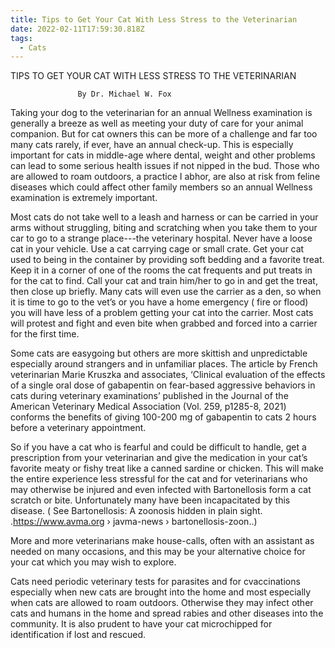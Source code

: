 ```yaml
---
title: Tips to Get Your Cat With Less Stress to the Veterinarian
date: 2022-02-11T17:59:30.818Z
tags:
  - Cats
---
```

TIPS TO GET YOUR CAT WITH LESS STRESS TO THE VETERINARIAN


                   By Dr. Michael W. Fox 

Taking your dog to the veterinarian for an annual Wellness examination is generally a breeze as well as meeting your duty of care for your animal companion. But for cat owners this can be more of a challenge and far too many cats rarely, if ever, have an annual check-up. This is especially important for cats in middle-age where dental, weight and other problems can lead to some serious health issues if not nipped in the bud. Those who are allowed to roam outdoors, a practice I abhor, are also at risk from feline diseases which could affect other family members so an annual Wellness examination is extremely important.


Most cats do not take well to a leash and harness or can be carried in your arms without struggling, biting and scratching when you take them to your car to go to a strange place---the veterinary hospital. Never have a loose cat in your vehicle. Use a cat carrying cage or small crate. Get your cat used to being in the container by providing soft bedding and a favorite treat. Keep it in a corner of one of the rooms the cat frequents and put treats in for the cat to find. Call your cat and train him/her to go in and get the treat, then close up briefly. Many cats will even use the carrier as a den, so when it is time to go to the vet’s or you have a home emergency ( fire or flood) you will have less of a problem getting your cat into the carrier. Most cats will protest and fight and even bite when grabbed and forced into a carrier for the first time.


Some cats are easygoing but others are more skittish and unpredictable especially around strangers and in unfamiliar places. The article by French veterinarian Marie Kruszka and associates, ‘Clinical evaluation of the effects of a single oral dose of gabapentin on fear-based aggressive behaviors in cats during veterinary examinations’ published in the Journal of the American Veterinary Medical Association (Vol. 259, p1285-8, 2021) conforms the benefits of giving 100-200 mg of gabapentin to cats 2 hours before a veterinary appointment.


So if you have a cat who is fearful and could be difficult to handle, get a prescription from your veterinarian and give the medication in your cat’s favorite meaty or fishy treat like a canned sardine or chicken. This will make the entire experience less stressful for the cat and for veterinarians who may otherwise be injured and even infected with Bartonellosis form a cat scratch or bite. Unfortunately many have been incapacitated by this disease. ( See 
Bartonellosis: A zoonosis hidden in plain sight. .https://www.avma.org › javma-news › bartonellosis-zoon..)

More and more veterinarians make house-calls, often with an assistant as needed on many occasions, and this may be your alternative choice for your cat which you may wish to explore.

Cats need periodic veterinary tests for parasites and for cvaccinations especially when new cats are brought into the home and most especially when cats are allowed to roam outdoors. Otherwise they may infect other cats and humans in the home and spread rabies and other diseases into the community.
It is also prudent to have your cat microchipped for identification if lost and rescued.



